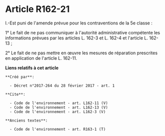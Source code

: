 # Article R162-21

I.-Est puni de l'amende prévue pour les contraventions de la 5e classe : 

1° Le fait de ne pas communiquer à l'autorité administrative compétente les informations prévues par les articles L. 162-3 et
L. 162-4 et l'article L. 162-13 ; 

2° Le fait de ne pas mettre en œuvre les mesures de réparation prescrites en application de l'article L. 162-11.

**Liens relatifs à cet article**

	**Créé par**:

	  - Décret n°2017-264 du 28 février 2017 - art. 1

	**Cite**:

	  - Code de l'environnement - art. L162-11 (V)
	  - Code de l'environnement - art. L162-13 (V)
	  - Code de l'environnement - art. L162-3 (V)

	**Anciens textes**:

	  - Code de l'environnement - art. R163-1 (T)
